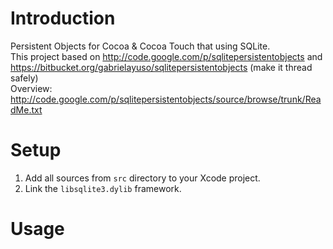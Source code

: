 Introduction
======================

Persistent Objects for Cocoa & Cocoa Touch that using SQLite. <br>
This project based on http://code.google.com/p/sqlitepersistentobjects and https://bitbucket.org/gabrielayuso/sqlitepersistentobjects (make it thread safely) <br>
Overview: http://code.google.com/p/sqlitepersistentobjects/source/browse/trunk/ReadMe.txt

Setup
=====================

1. Add all sources from `src` directory to your Xcode project. 
2. Link the `libsqlite3.dylib` framework.

Usage
======================